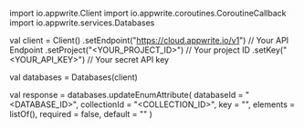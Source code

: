 import io.appwrite.Client
import io.appwrite.coroutines.CoroutineCallback
import io.appwrite.services.Databases

val client = Client()
    .setEndpoint("https://cloud.appwrite.io/v1") // Your API Endpoint
    .setProject("<YOUR_PROJECT_ID>") // Your project ID
    .setKey("<YOUR_API_KEY>") // Your secret API key

val databases = Databases(client)

val response = databases.updateEnumAttribute(
    databaseId = "<DATABASE_ID>",
    collectionId = "<COLLECTION_ID>",
    key = "",
    elements = listOf(),
    required = false,
    default = "<DEFAULT>"
)
